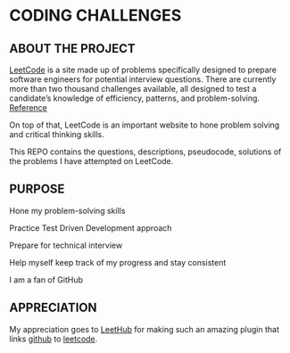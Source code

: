# CODING CHALLENGES

## ABOUT THE PROJECT

[LeetCode](https://leetcode.com/) is a site made up of problems specifically designed to prepare software engineers for potential interview questions. There are currently more than two thousand challenges available, all designed to test a candidate’s knowledge of efficiency, patterns, and problem-solving. [Reference](https://www.mendix.com/blog/leetcode-in-mendix-the-sum-of-its-parts/)

On top of that, LeetCode is an important website to hone problem solving and critical thinking skills. 

This REPO contains the questions, descriptions, pseudocode, solutions of the problems I have attempted on LeetCode.


## PURPOSE
Hone my problem-solving skills

Practice Test Driven Development approach

Prepare for technical interview

Help myself keep track of my progress and stay consistent

I am a fan of GitHub


## APPRECIATION

My appreciation goes to [LeetHub](https://github.com/QasimWani/LeetHub) for making such an amazing plugin
that links [github](https://github.com/) to [leetcode](https://leetcode.com/).
